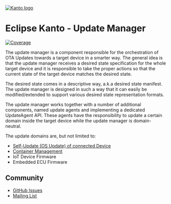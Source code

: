 [![Kanto logo](https://github.com/eclipse-kanto/kanto/raw/main/logo/kanto.svg)](https://eclipse.dev/kanto/)

# Eclipse Kanto - Update Manager

[![Coverage](https://github.com/daniel-milchev/update-manager/wiki/coverage.svg)](#)

The update manager is a component responsible for the orchestration of OTA Updates towards a target device in a smarter way. The general idea is that the update manager receives a desired state specification for the whole target device and it is responsible to take the proper actions so that the current state of the target device matches the desired state.

The desired state comes in a descriptive way, a.k.a desired state manifest. The update manager is designed in such a way that it can easily be modified/extended to support various desired state representation formats.

The update manager works together with a number of additional components, named update agents and implementing a dedicated UpdateAgent API. These agents have the responsibility to update a certain domain inside the target device while the update manager is domain-neutral.

The update domains are, but not limited to:
- [Self-Update (OS Update) of connected Device](https://github.com/eclipse-leda/leda-contrib-self-update-agent)
- [Container Management](https://github.com/eclipse-kanto/container-management)
- IoT Device Firmware
- Embedded ECU Firmware

## Community

* [GitHub Issues](https://github.com/eclipse-kanto/update-manager/issues)
* [Mailing List](https://accounts.eclipse.org/mailing-list/kanto-dev)
